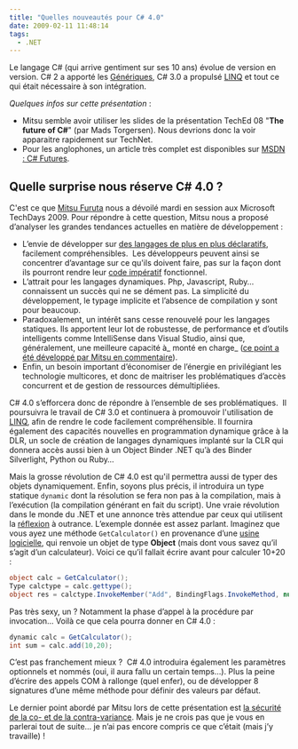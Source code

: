 ```yaml
---
title: "Quelles nouveautés pour C# 4.0"
date: 2009-02-11 11:48:14
tags:
  - .NET
---
```


Le langage C# (qui arrive gentiment sur ses 10 ans) évolue de version en version. C# 2 a apporté les [Génériques](http://msdn.microsoft.com/fr-fr/library/512aeb7t(VS.80).aspx), C# 3.0 a propulsé [LINQ](http://msdn.microsoft.com/fr-fr/library/bb397933.aspx) et tout ce qui était nécessaire à son intégration.

_Quelques infos sur cette présentation_ :

 *   Mitsu semble avoir utiliser les slides de la présentation TechEd 08 "**The future of C#**" (par Mads Torgersen). Nous devrions donc la voir apparaitre rapidement sur TechNet.
 *   Pour les anglophones, un article très complet est disponibles sur [MSDN : C# Futures](https://code.msdn.microsoft.com:443/csharpfuture).

## Quelle surprise nous réserve C# 4.0 ?

C'est ce que [Mitsu Furuta](http://blogs.msdn.com/b/mitsufu/) nous a dévoilé mardi en session aux Microsoft TechDays 2009\. Pour répondre à cette question, Mitsu nous a proposé d’analyser les grandes tendances actuelles en matière de développement :

*   L’envie de développer sur [des langages de plus en plus déclaratifs](http://fr.wikipedia.org/wiki/Programmation_d%C3%A9clarative), facilement compréhensibles.  Les développeurs peuvent ainsi se concentrer d’avantage sur ce qu'ils doivent faire, pas sur la façon dont ils pourront rendre leur [code impératif](http://fr.wikipedia.org/wiki/Programmation_imp%C3%A9rative) fonctionnel.
*   L’attrait pour les langages dynamiques. Php, Javascript, Ruby… connaissent un succès qui ne se dément pas. La simplicité du développement, le typage implicite et l’absence de compilation y sont pour beaucoup.
*   Paradoxalement, un intérêt sans cesse renouvelé pour les langages statiques. Ils apportent leur lot de robustesse, de performance et d’outils intelligents comme IntelliSense dans Visual Studio, ainsi que, généralement, une meilleure capacité à_ monté en charge_ ([ce point a été développé par Mitsu en commentaire](/2009/02/quelles-nouveautes-pour-c-40/)).
*   Enfin, un besoin important d’économiser de l’énergie en privilégiant les technologie multicores, et donc de maitriser les problématiques d’accès concurrent et de gestion de ressources démultipliées.

C# 4.0 s’efforcera donc de répondre à l’ensemble de ses problématiques.  Il poursuivra le travail de C# 3.0 et continuera à promouvoir l'utilisation de [LINQ](http://msdn.microsoft.com/fr-fr/library/bb397933.aspx), afin de rendre le code facilement compréhensible. Il fournira également des capacités nouvelles en programmation dynamique grâce à la DLR, un socle de création de langages dynamiques implanté sur la CLR qui donnera accès aussi bien à un Object Binder .NET qu’à des Binder Silverlight, Python ou Ruby…

Mais la grosse révolution de C# 4.0 est qu'il permettra aussi de typer des objets dynamiquement. Enfin, soyons plus précis, il introduira un type statique `dynamic` dont la résolution se fera non pas à la compilation, mais à l’exécution (la compilation générant en fait du script). Une vraie révolution dans le monde du .NET et une annonce très attendue par ceux qui utilisent la [réflexion](http://emerica.developpez.com/dotnet/reflection/introduction/csharp/) à outrance. L’exemple donnée est assez parlant. Imaginez que vous ayez une méthode `GetCalculator()` en provenance d’une [usine logicielle](http://fr.wikipedia.org/wiki/Software_factory), qui renvoie un objet de type **Object** (mais dont vous savez qu’il s’agit d’un calculateur). Voici ce qu’il fallait écrire avant pour calculer 10+20 :

```cs
object calc = GetCalculator();
Type calctype = calc.gettype();
object res = calctype.InvokeMember("Add", BindingFlags.InvokeMethod, null, new object[] {10, 20}); int sum = convert.ToInt32(res).
```

Pas très sexy, un ? Notamment la phase d’appel à la procédure par invocation… Voilà ce que cela pourra donner en C# 4.0 :

```cs
dynamic calc = GetCalculator();
int sum = calc.add(10,20);
```

C’est pas franchement mieux ?  C# 4.0 introduira également les paramètres optionnels et nommés (oui, il aura fallu un certain temps…). Plus la peine d’écrire des appels COM à rallonge (quel enfer), ou de développer 8 signatures d’une même méthode pour définir des valeurs par défaut.

Le dernier point abordé par Mitsu lors de cette présentation est [la sécurité de la co- et de la contra-variance](http://msdn.microsoft.com/fr-fr/library/ms173174(VS.80).aspx). Mais je ne crois pas que je vous en parlerai tout de suite… je n’ai pas encore compris ce que c’était (mais j’y travaille) !
